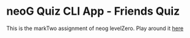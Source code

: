 # neoG Quiz CLI App - Friends Quiz

This is the markTwo assignment of neog levelZero.
Play around it [here](https://replit.com/@sarthakvdev/neog-cli-TWO)